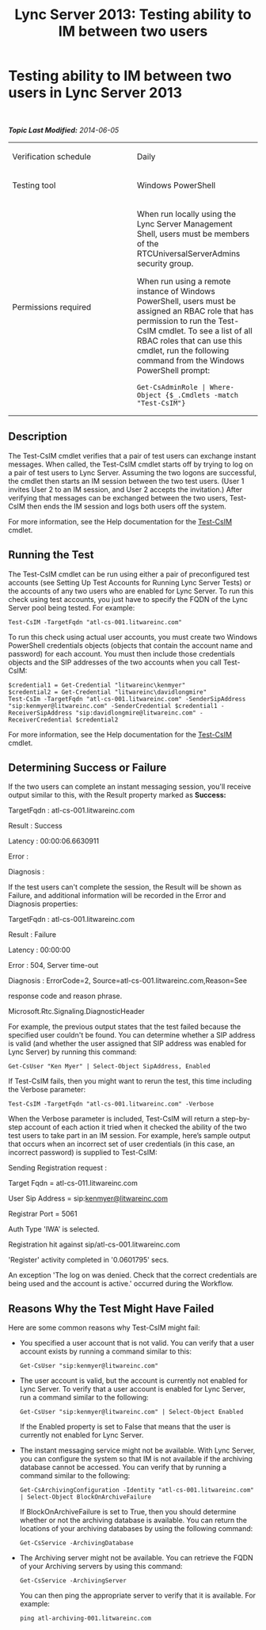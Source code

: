 ﻿---
title: 'Lync Server 2013: Testing ability to IM between two users'
TOCTitle: Testing ability to IM between two users
ms:assetid: a0f3f5c6-f115-4c3f-90ac-5fdc932b417e
ms:mtpsurl: https://technet.microsoft.com/en-us/library/Dn743838(v=OCS.15)
ms:contentKeyID: 63969635
ms.date: 01/27/2015
mtps_version: v=OCS.15
---

<div data-xmlns="http://www.w3.org/1999/xhtml">

<div class="topic" data-xmlns="http://www.w3.org/1999/xhtml" data-msxsl="urn:schemas-microsoft-com:xslt" data-cs="http://msdn.microsoft.com/en-us/">

<div data-asp="http://msdn2.microsoft.com/asp">

# Testing ability to IM between two users in Lync Server 2013

</div>

<div id="mainSection">

<div id="mainBody">

<span> </span>

_**Topic Last Modified:** 2014-06-05_


<table>
<colgroup>
<col style="width: 50%" />
<col style="width: 50%" />
</colgroup>
<tbody>
<tr class="odd">
<td><p>Verification schedule</p></td>
<td><p>Daily</p></td>
</tr>
<tr class="even">
<td><p>Testing tool</p></td>
<td><p>Windows PowerShell</p></td>
</tr>
<tr class="odd">
<td><p>Permissions required</p></td>
<td><p>When run locally using the Lync Server Management Shell, users must be members of the RTCUniversalServerAdmins security group.</p>
<p>When run using a remote instance of Windows PowerShell, users must be assigned an RBAC role that has permission to run the Test-CsIM cmdlet. To see a list of all RBAC roles that can use this cmdlet, run the following command from the Windows PowerShell prompt:</p>
<pre><code>Get-CsAdminRole | Where-Object {$_.Cmdlets -match &quot;Test-CsIM&quot;}</code></pre></td>
</tr>
</tbody>
</table>


<div>

## Description

The Test-CsIM cmdlet verifies that a pair of test users can exchange instant messages. When called, the Test-CsIM cmdlet starts off by trying to log on a pair of test users to Lync Server. Assuming the two logons are successful, the cmdlet then starts an IM session between the two test users. (User 1 invites User 2 to an IM session, and User 2 accepts the invitation.) After verifying that messages can be exchanged between the two users, Test-CsIM then ends the IM session and logs both users off the system.

For more information, see the Help documentation for the [Test-CsIM](https://docs.microsoft.com/en-us/powershell/module/skype/Test-CsIM) cmdlet.

</div>

<div>

## Running the Test

The Test-CsIM cmdlet can be run using either a pair of preconfigured test accounts (see Setting Up Test Accounts for Running Lync Server Tests) or the accounts of any two users who are enabled for Lync Server. To run this check using test accounts, you just have to specify the FQDN of the Lync Server pool being tested. For example:

    Test-CsIM -TargetFqdn "atl-cs-001.litwareinc.com"

To run this check using actual user accounts, you must create two Windows PowerShell credentials objects (objects that contain the account name and password) for each account. You must then include those credentials objects and the SIP addresses of the two accounts when you call Test-CsIM:

    $credential1 = Get-Credential "litwareinc\kenmyer"
    $credential2 = Get-Credential "litwareinc\davidlongmire"
    Test-CsIm -TargetFqdn "atl-cs-001.litwareinc.com" -SenderSipAddress "sip:kenmyer@litwareinc.com" -SenderCredential $credential1 -ReceiverSipAddress "sip:davidlongmire@litwareinc.com" -ReceiverCredential $credential2

For more information, see the Help documentation for the [Test-CsIM](https://docs.microsoft.com/en-us/powershell/module/skype/Test-CsIM) cmdlet.

</div>

<div>

## Determining Success or Failure

If the two users can complete an instant messaging session, you'll receive output similar to this, with the Result property marked as **Success:**

TargetFqdn : atl-cs-001.litwareinc.com

Result : Success

Latency : 00:00:06.6630911

Error :

Diagnosis :

If the test users can't complete the session, the Result will be shown as Failure, and additional information will be recorded in the Error and Diagnosis properties:

TargetFqdn : atl-cs-001.litwareinc.com

Result : Failure

Latency : 00:00:00

Error : 504, Server time-out

Diagnosis : ErrorCode=2, Source=atl-cs-001.litwareinc.com,Reason=See

response code and reason phrase.

Microsoft.Rtc.Signaling.DiagnosticHeader

For example, the previous output states that the test failed because the specified user couldn't be found. You can determine whether a SIP address is valid (and whether the user assigned that SIP address was enabled for Lync Server) by running this command:

    Get-CsUser "Ken Myer" | Select-Object SipAddress, Enabled

If Test-CsIM fails, then you might want to rerun the test, this time including the Verbose parameter:

    Test-CsIM -TargetFqdn "atl-cs-001.litwareinc.com" -Verbose

When the Verbose parameter is included, Test-CsIM will return a step-by-step account of each action it tried when it checked the ability of the two test users to take part in an IM session. For example, here’s sample output that occurs when an incorrect set of user credentials (in this case, an incorrect password) is supplied to Test-CsIM:

Sending Registration request :

Target Fqdn = atl-cs-011.litwareinc.com

User Sip Address = sip:kenmyer@litwareinc.com

Registrar Port = 5061

Auth Type 'IWA' is selected.

Registration hit against sip/atl-cs-001.litwareinc.com

'Register' activity completed in '0.0601795' secs.

An exception 'The log on was denied. Check that the correct credentials are being used and the account is active.' occurred during the Workflow.

</div>

<div>

## Reasons Why the Test Might Have Failed

Here are some common reasons why Test-CsIM might fail:

  - You specified a user account that is not valid. You can verify that a user account exists by running a command similar to this:
    
        Get-CsUser "sip:kenmyer@litwareinc.com"

  - The user account is valid, but the account is currently not enabled for Lync Server. To verify that a user account is enabled for Lync Server, run a command similar to the following:
    
        Get-CsUser "sip:kenmyer@litwareinc.com" | Select-Object Enabled
    
    If the Enabled property is set to False that means that the user is currently not enabled for Lync Server.

  - The instant messaging service might not be available. With Lync Server, you can configure the system so that IM is not available if the archiving database cannot be accessed. You can verify that by running a command similar to the following:
    
        Get-CsArchivingConfiguration -Identity "atl-cs-001.litwareinc.com" | Select-Object BlockOnArchiveFailure
    
    If BlockOnArchiveFailure is set to True, then you should determine whether or not the archiving database is available. You can return the locations of your archiving databases by using the following command:
    
        Get-CsService -ArchivingDatabase

  - The Archiving server might not be available. You can retrieve the FQDN of your Archiving servers by using this command:
    
        Get-CsService -ArchivingServer
    
    You can then ping the appropriate server to verify that it is available. For example:
    
        ping atl-archiving-001.litwareinc.com

</div>

</div>

<span> </span>

</div>

</div>

</div>

